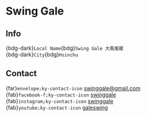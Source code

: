 # Swing Gale

## Info

{bdg-dark}`Local Name`{bdg}`Swing Gale 大風搖擺`  
{bdg-dark}`City`{bdg}`Hsinchu`  

## Contact

{far}`envelope;ky-contact-icon` <swinggale@gmail.com>  
{fab}`facebook-f;ky-contact-icon` [swinggale](https://www.facebook.com/swinggale)  
{fab}`instagram;ky-contact-icon` [swinggale](http://instagram.com/swinggale)  
{fab}`youtube;ky-contact-icon` [galeswing](https://youtube.com/galeswing)  
